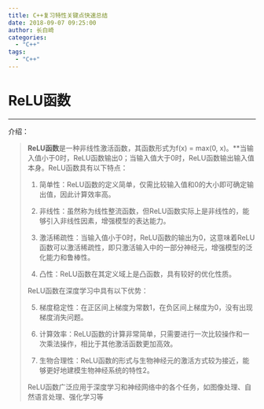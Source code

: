 ```yaml
---
title: C++复习特性关键点快速总结
date: 2018-09-07 09:25:00
author: 长白崎
categories:
  - "C++"
tags:
  - "C++"
---
```




# ReLU函数

---

介绍：

>**ReLU函数**是一种非线性激活函数，其函数形式为f(x) = max(0, x)。**当输入值小于0时，ReLU函数输出0；当输入值大于0时，ReLU函数输出输入值本身。ReLU函数具有以下特点：
>
>1. 简单性：ReLU函数的定义简单，仅需比较输入值和0的大小即可确定输出值，因此计算效率高。
>
>2. 非线性：虽然称为线性整流函数，但ReLU函数实际上是非线性的，能够引入非线性因素，增强模型的表达能力。
>
>3. 激活稀疏性：当输入值小于0时，ReLU函数的输出为0，这意味着ReLU函数可以激活稀疏性，即只激活输入中的一部分神经元，增强模型的泛化能力和鲁棒性。
>
>4. 凸性：ReLU函数在其定义域上是凸函数，具有较好的优化性质。
>
>   ReLU函数在深度学习中具有以下优势：
>
>5. 梯度稳定性：在正区间上梯度为常数1，在负区间上梯度为0，没有出现梯度消失问题。
>
>6. 计算效率：ReLU函数的计算非常简单，只需要进行一次比较操作和一次乘法操作，相比于其他激活函数更加高效。
>
>7. 生物合理性：ReLU函数的形式与生物神经元的激活方式较为接近，能够更好地建模生物神经系统的特性2。
>
>   ReLU函数广泛应用于深度学习和神经网络中的各个任务，如图像处理、自然语言处理、强化学习等